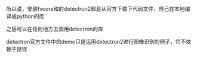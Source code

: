 所以说，安装fvcore和的detectron2都是从官方下载下代码文件，自己在本地编译成python的库

之后可以在任何地方去调用detectron的库

detectron官方文件中的demo只是运用detectron2进行图像识别的例子，它不依赖于路径

